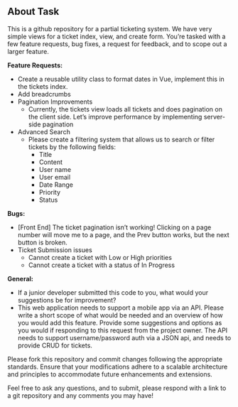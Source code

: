 ## About Task

This is a github repository for a partial ticketing system. We have very simple views for a ticket index, view, and create form. You’re tasked with a few feature requests, bug fixes, a request for feedback, and to scope out a larger feature.

**Feature Requests:**
- Create a reusable utility class to format dates in Vue, implement this in the tickets index.
- Add breadcrumbs
- Pagination Improvements
  - Currently, the tickets view loads all tickets and does pagination on the client side. Let’s improve performance by implementing server-side pagination
- Advanced Search 
  - Please create a filtering system that allows us to search or filter tickets by the following fields: 
    - Title
    - Content
    - User name
    - User email
    - Date Range
    - Priority
    - Status

**Bugs:**
- [Front End] The ticket pagination isn’t working! Clicking on a page number will move me to a page, and the Prev button works, but the next button is broken.
- Ticket Submission issues 
  - Cannot create a ticket with Low or High priorities
  - Cannot create a ticket with a status of In Progress

**General:**
- If a junior developer submitted this code to you, what would your suggestions be for improvement?
- This web application needs to support a mobile app via an API. Please write a short scope of what would be needed and an overview of how you would add this feature.  Provide some suggestions and options as you would if responding to this request from the project owner. The API needs to support username/password auth via a JSON api, and needs to provide CRUD for tickets.

Please fork this repository and commit changes following the appropriate standards. Ensure that your modifications adhere to a scalable architecture and principles to accommodate future enhancements and extensions.

Feel free to ask any questions, and to submit, please respond with a link to a git repository and any comments you may have!